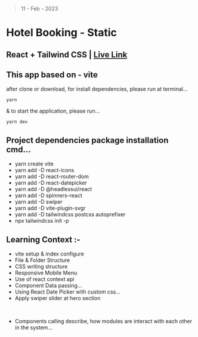 > 11 - Feb - 2023

# Hotel Booking - Static

## React + Tailwind CSS | [Live Link](https://hotel-booking-sites.netlify.app)

## This app based on - vite 

after clone or download, for install dependencies, please run at terminal...
```
yarn
```

& to start the application, please run...
```
yarn dev
```

## Project dependencies package installation cmd...
* yarn create vite
* yarn add -D react-icons
* yarn add -D react-router-dom
* yarn add -D react-datepicker
* yarn add -D @headlessui/react
* yarn add -D spinners-react
* yarn add -D swiper
* yarn add -D vite-plugin-svgr
* yarn add -D tailwindcss postcss autoprefixer
* npx tailwindcss init -p


## Learning Context :-
* vite setup & index configure
* File & Folder Structure
* CSS writing structure
* Responsive Mobile Menu
* Use of react context api
* Component Data passing...
* Using React Date Picker with custom css...
* Apply swiper slider at hero section

<!-- * Data loading spinner effect -->
<!-- * Scroll To Top Component, when page or location changes -->

<br />

* Components calling describe, how modules are interact with each other in the system...